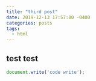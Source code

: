 ```yaml
---
title: "third post"
date: 2019-12-13 17:57:00 -0400
categories: posts
tags:
  - html
---
```


## test test

```js
document.write('code write');
```

